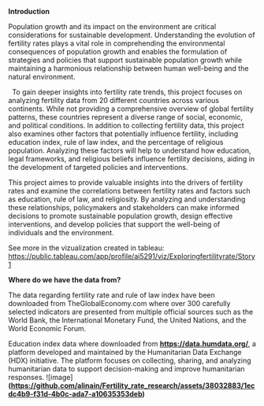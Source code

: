 **Introduction**

Population growth and its impact on the environment are critical considerations for sustainable development. Understanding the evolution of fertility rates plays a vital role in comprehending the environmental consequences of population growth and enables the formulation of strategies and policies that support sustainable population growth while maintaining a harmonious relationship between human well-being and the natural environment. 

  
To gain deeper insights into fertility rate trends, this project focuses on analyzing fertility data from 20 different countries across various continents. While not providing a comprehensive overview of global fertility patterns, these countries represent a diverse range of social, economic, and political conditions. In addition to collecting fertility data, this project also examines other factors that potentially influence fertility, including education index, rule of law index, and the percentage of religious population. Analyzing these factors will help to understand how education, legal frameworks, and religious beliefs influence fertility decisions, aiding in the development of targeted policies and interventions.  


This project aimes to provide valuable insights into the drivers of fertility rates and examine the correlations between fertility rates and factors such as education, rule of law, and religiosity. By analyzing and understanding these relationships, policymakers and stakeholders can make informed decisions to promote sustainable population growth, design effective interventions, and develop policies that support the well-being of individuals and the environment. 

See more in the vizualization created in tableau: https://public.tableau.com/app/profile/ai5291/viz/Exploringfertilityrate/Story1


**Where do we have the data from?**

The data regarding fertility rate and rule of law index have been downloaded from TheGlobalEconomy.com 
where over 300 carefully selected indicators are presented from multiple official sources such as the World Bank, the International Monetary Fund, the United Nations, and the World Economic Forum.

Education index data where downloaded from **https://data.humdata.org/**, a platform developed and maintained by the Humanitarian Data Exchange (HDX) initiative. The platform focuses on collecting, sharing, and analyzing humanitarian data to support decision-making and improve humanitarian responses.
![image]**(https://github.com/alinain/Fertility_rate_research/assets/38032883/1ecdc4b9-f31d-4b0c-ada7-a10635353deb)**

